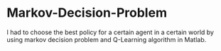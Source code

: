 # Markov-Decision-Problem
I had to choose the best policy for a certain agent in a certain world by using markov decision problem and Q-Learning algorithm in Matlab. 
